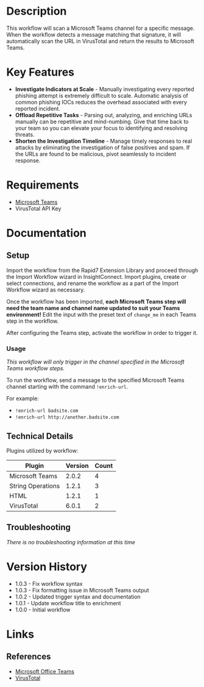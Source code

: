 # Description

This workflow will scan a Microsoft Teams channel for a specific message. When the workflow detects a message matching that signature, it will automatically scan the URL in VirusTotal and return the results to Microsoft Teams.

# Key Features

* **Investigate Indicators at Scale** - Manually investigating every reported phishing attempt is extremely difficult to scale. Automatic analysis of common phishing IOCs reduces the overhead associated with every reported incident.
* **Offload Repetitive Tasks** - Parsing out, analyzing, and enriching URLs manually can be repetitive and mind-numbing. Give that time back to your team so you can elevate your focus to identifying and resolving threats.
* **Shorten the Investigation Timeline** - Manage timely responses to real attacks by eliminating the investigation of false positives and spam. If the URLs are found to be malicious, pivot seamlessly to incident response.

# Requirements

* [Microsoft Teams](https://insightconnect.help.rapid7.com/docs/microsoft-teams)
* VirusTotal API Key

# Documentation

## Setup

Import the workflow from the Rapid7 Extension Library and proceed through the Import Workflow wizard in InsightConnect. Import plugins, create or select connections, and rename the workflow as a part of the Import Workflow wizard as necessary.

Once the workflow has been imported, **each Microsoft Teams step will need the team name and channel name updated to suit your Teams environment!** Edit the input with the preset text of `change_me` in each Teams step in the workflow.

After configuring the Teams step, activate the workflow in order to trigger it.

### Usage

*This workflow will only trigger in the channel specified in the Microsoft Teams workflow steps.*

To run the workflow, send a message to the specified Microsoft Teams channel starting with the command `!enrich-url`. 

For example:

* `!enrich-url badsite.com`
* `!enrich-url http://another.badsite.com`

## Technical Details

Plugins utilized by workflow:

|Plugin|Version|Count|
|----|----|--------|
|Microsoft Teams|2.0.2|4|
|String Operations|1.2.1|3|
|HTML|1.2.1|1|
|VirusTotal|6.0.1|2|

## Troubleshooting

_There is no troubleshooting information at this time_

# Version History

* 1.0.3 - Fix workflow syntax
* 1.0.3 - Fix formatting issue in Microsoft Teams output
* 1.0.2 - Updated trigger syntax and documentation
* 1.0.1 - Update workflow title to enrichment
* 1.0.0 - Initial workflow

# Links

## References

* [Microsoft Office Teams](https://products.office.com/en-us/microsoft-teams/group-chat-software)
* [VirusTotal](https://www.virustotal.com/)
